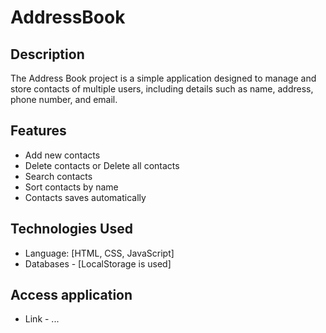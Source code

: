 # AddressBook

## Description
The Address Book project is a simple application designed to manage and store contacts of multiple users, including details such as name, address, phone number, and email.

## Features
- Add new contacts
- Delete contacts or Delete all contacts
- Search contacts
- Sort contacts by name
- Contacts saves automatically

## Technologies Used
- Language: [HTML, CSS, JavaScript]
- Databases - [LocalStorage is used]

## Access application
- Link - ...
